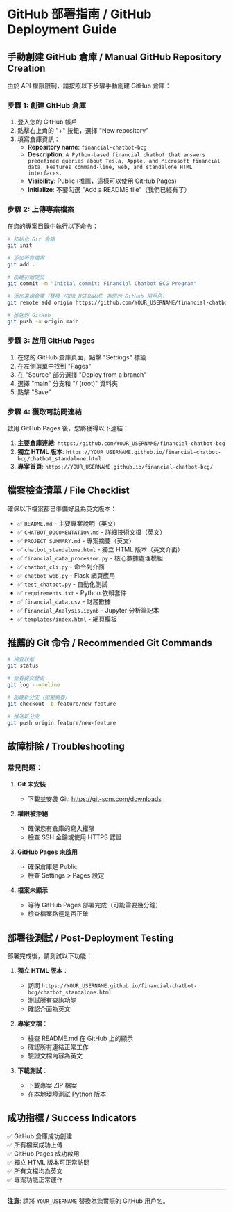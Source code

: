 # GitHub 部署指南 / GitHub Deployment Guide

## 手動創建 GitHub 倉庫 / Manual GitHub Repository Creation

由於 API 權限限制，請按照以下步驟手動創建 GitHub 倉庫：

### 步驟 1: 創建 GitHub 倉庫
1. 登入您的 GitHub 帳戶
2. 點擊右上角的 "+" 按鈕，選擇 "New repository"
3. 填寫倉庫資訊：
   - **Repository name**: `financial-chatbot-bcg`
   - **Description**: `A Python-based financial chatbot that answers predefined queries about Tesla, Apple, and Microsoft financial data. Features command-line, web, and standalone HTML interfaces.`
   - **Visibility**: Public (推薦，這樣可以使用 GitHub Pages)
   - **Initialize**: 不要勾選 "Add a README file"（我們已經有了）

### 步驟 2: 上傳專案檔案
在您的專案目錄中執行以下命令：

```bash
# 初始化 Git 倉庫
git init

# 添加所有檔案
git add .

# 創建初始提交
git commit -m "Initial commit: Financial Chatbot BCG Program"

# 添加遠端倉庫（替換 YOUR_USERNAME 為您的 GitHub 用戶名）
git remote add origin https://github.com/YOUR_USERNAME/financial-chatbot-bcg.git

# 推送到 GitHub
git push -u origin main
```

### 步驟 3: 啟用 GitHub Pages
1. 在您的 GitHub 倉庫頁面，點擊 "Settings" 標籤
2. 在左側選單中找到 "Pages"
3. 在 "Source" 部分選擇 "Deploy from a branch"
4. 選擇 "main" 分支和 "/ (root)" 資料夾
5. 點擊 "Save"

### 步驟 4: 獲取可訪問連結
啟用 GitHub Pages 後，您將獲得以下連結：

1. **主要倉庫連結**: `https://github.com/YOUR_USERNAME/financial-chatbot-bcg`
2. **獨立 HTML 版本**: `https://YOUR_USERNAME.github.io/financial-chatbot-bcg/chatbot_standalone.html`
3. **專案首頁**: `https://YOUR_USERNAME.github.io/financial-chatbot-bcg/`

## 檔案檢查清單 / File Checklist

確保以下檔案都已準備好且為英文版本：

- ✅ `README.md` - 主要專案說明（英文）
- ✅ `CHATBOT_DOCUMENTATION.md` - 詳細技術文檔（英文）
- ✅ `PROJECT_SUMMARY.md` - 專案摘要（英文）
- ✅ `chatbot_standalone.html` - 獨立 HTML 版本（英文介面）
- ✅ `financial_data_processor.py` - 核心數據處理模組
- ✅ `chatbot_cli.py` - 命令列介面
- ✅ `chatbot_web.py` - Flask 網頁應用
- ✅ `test_chatbot.py` - 自動化測試
- ✅ `requirements.txt` - Python 依賴套件
- ✅ `financial_data.csv` - 財務數據
- ✅ `Financial_Analysis.ipynb` - Jupyter 分析筆記本
- ✅ `templates/index.html` - 網頁模板

## 推薦的 Git 命令 / Recommended Git Commands

```bash
# 檢查狀態
git status

# 查看提交歷史
git log --oneline

# 創建新分支（如果需要）
git checkout -b feature/new-feature

# 推送新分支
git push origin feature/new-feature
```

## 故障排除 / Troubleshooting

### 常見問題：

1. **Git 未安裝**
   - 下載並安裝 Git: https://git-scm.com/downloads

2. **權限被拒絕**
   - 確保您有倉庫的寫入權限
   - 檢查 SSH 金鑰或使用 HTTPS 認證

3. **GitHub Pages 未啟用**
   - 確保倉庫是 Public
   - 檢查 Settings > Pages 設定

4. **檔案未顯示**
   - 等待 GitHub Pages 部署完成（可能需要幾分鐘）
   - 檢查檔案路徑是否正確

## 部署後測試 / Post-Deployment Testing

部署完成後，請測試以下功能：

1. **獨立 HTML 版本**：
   - 訪問 `https://YOUR_USERNAME.github.io/financial-chatbot-bcg/chatbot_standalone.html`
   - 測試所有查詢功能
   - 確認介面為英文

2. **專案文檔**：
   - 檢查 README.md 在 GitHub 上的顯示
   - 確認所有連結正常工作
   - 驗證文檔內容為英文

3. **下載測試**：
   - 下載專案 ZIP 檔案
   - 在本地環境測試 Python 版本

## 成功指標 / Success Indicators

✅ GitHub 倉庫成功創建  
✅ 所有檔案成功上傳  
✅ GitHub Pages 成功啟用  
✅ 獨立 HTML 版本可正常訪問  
✅ 所有文檔均為英文  
✅ 專案功能正常運作  

---

**注意**: 請將 `YOUR_USERNAME` 替換為您實際的 GitHub 用戶名。